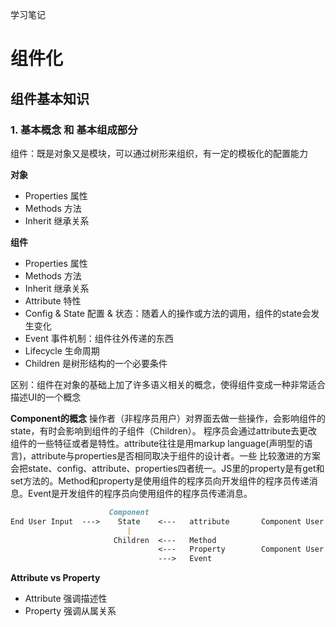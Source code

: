 学习笔记
# 组件化

## 组件基本知识

### 1. 基本概念 和 基本组成部分
组件：既是对象又是模块，可以通过树形来组织，有一定的模板化的配置能力

**对象**
+ Properties  属性
+ Methods     方法
+ Inherit     继承关系



**组件**
+ Properties  属性
+ Methods     方法
+ Inherit     继承关系
+ Attribute   特性
+ Config & State  配置 & 状态：随着人的操作或方法的调用，组件的state会发生变化
+ Event       事件机制：组件往外传递的东西
+ Lifecycle   生命周期
+ Children    是树形结构的一个必要条件

区别：组件在对象的基础上加了许多语义相关的概念，使得组件变成一种非常适合描述UI的一个概念

**Component的概念**
操作者（非程序员用户）对界面去做一些操作，会影响组件的state，有时会影响到组件的子组件（Children）。
程序员会通过attribute去更改组件的一些特征或者是特性。attribute往往是用markup language(声明型的语言)，attribute与properties是否相同取决于组件的设计者。一些 比较激进的方案会把state、config、attribute、properties四者统一。JS里的property是有get和set方法的。Method和property是使用组件的程序员向开发组件的程序员传递消息。Event是开发组件的程序员向使用组件的程序员传递消息。
```markdown
                      Component                       
End User Input  --->    State    <---   attribute       Component User's Markup Code
                          |
                       Children  <---   Method
                                 <---   Property        Component User's JS Code
                                 --->   Event
```

**Attribute vs Property**
+ Attribute 强调描述性
+ Property 强调从属关系